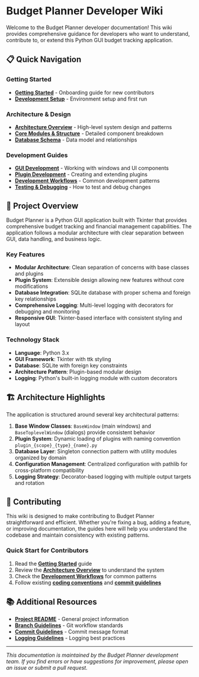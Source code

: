 # Budget Planner Developer Wiki

Welcome to the Budget Planner developer documentation! This wiki provides comprehensive guidance for developers who want to understand, contribute to, or extend this Python GUI budget tracking application.

## 📋 Quick Navigation

### Getting Started
- **[Getting Started](Getting-Started)** - Onboarding guide for new contributors
- **[Development Setup](Development-Setup)** - Environment setup and first run

### Architecture & Design  
- **[Architecture Overview](Architecture-Overview)** - High-level system design and patterns
- **[Core Modules & Structure](Core-Modules-Structure)** - Detailed component breakdown
- **[Database Schema](Database-Schema)** - Data model and relationships

### Development Guides
- **[GUI Development](GUI-Development)** - Working with windows and UI components
- **[Plugin Development](Plugin-Development)** - Creating and extending plugins
- **[Development Workflows](Development-Workflows)** - Common development patterns
- **[Testing & Debugging](Testing-Debugging)** - How to test and debug changes

## 🎯 Project Overview

Budget Planner is a Python GUI application built with Tkinter that provides comprehensive budget tracking and financial management capabilities. The application follows a modular architecture with clear separation between GUI, data handling, and business logic.

### Key Features
- **Modular Architecture**: Clean separation of concerns with base classes and plugins
- **Plugin System**: Extensible design allowing new features without core modifications  
- **Database Integration**: SQLite database with proper schema and foreign key relationships
- **Comprehensive Logging**: Multi-level logging with decorators for debugging and monitoring
- **Responsive GUI**: Tkinter-based interface with consistent styling and layout

### Technology Stack
- **Language**: Python 3.x
- **GUI Framework**: Tkinter with ttk styling
- **Database**: SQLite with foreign key constraints
- **Architecture Pattern**: Plugin-based modular design
- **Logging**: Python's built-in logging module with custom decorators

## 🏗️ Architecture Highlights

The application is structured around several key architectural patterns:

1. **Base Window Classes**: `BaseWindow` (main windows) and `BaseToplevelWindow` (dialogs) provide consistent behavior
2. **Plugin System**: Dynamic loading of plugins with naming convention `plugin_{scope}_{type}_{name}.py`
3. **Database Layer**: Singleton connection pattern with utility modules organized by domain
4. **Configuration Management**: Centralized configuration with pathlib for cross-platform compatibility
5. **Logging Strategy**: Decorator-based logging with multiple output targets and rotation

## 👥 Contributing

This wiki is designed to make contributing to Budget Planner straightforward and efficient. Whether you're fixing a bug, adding a feature, or improving documentation, the guides here will help you understand the codebase and maintain consistency with existing patterns.

### Quick Start for Contributors
1. Read the **[Getting Started](Getting-Started)** guide
2. Review the **[Architecture Overview](Architecture-Overview)** to understand the system
3. Check the **[Development Workflows](Development-Workflows)** for common patterns
4. Follow existing **[coding conventions](Development-Workflows#coding-conventions)** and **[commit guidelines](https://github.com/Mika-Rsbg/Budget-Planner/blob/main/docs/COMMIT_GUIDELINES.md)**

## 📚 Additional Resources

- **[Project README](https://github.com/Mika-Rsbg/Budget-Planner/blob/main/README.md)** - General project information
- **[Branch Guidelines](https://github.com/Mika-Rsbg/Budget-Planner/blob/main/docs/BRANCH_GUIDELINES.md)** - Git workflow standards
- **[Commit Guidelines](https://github.com/Mika-Rsbg/Budget-Planner/blob/main/docs/COMMIT_GUIDELINES.md)** - Commit message format
- **[Logging Guidelines](https://github.com/Mika-Rsbg/Budget-Planner/blob/main/docs/LOGGING_GUIDELINES.md)** - Logging best practices

---

*This documentation is maintained by the Budget Planner development team. If you find errors or have suggestions for improvement, please open an issue or submit a pull request.*